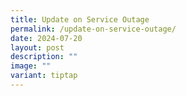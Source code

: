 ```yaml
---
title: Update on Service Outage
permalink: /update-on-service-outage/
date: 2024-07-20
layout: post
description: ""
image: ""
variant: tiptap
---
```

